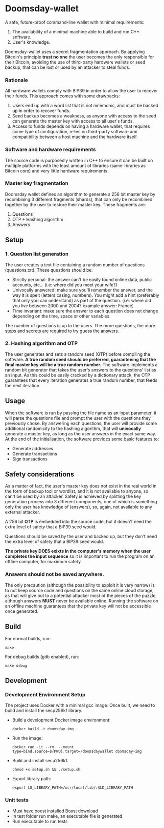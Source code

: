 # Doomsday-wallet
A safe, future-proof command-line wallet with minimal requirements: 
1. The availability of a minimal machine able to build and run C++ software.
2. User's knowledge.

Doomsday-wallet uses a secret fragmentation approach.
By applying Bitcoin's principle **trust no one** the user becomes the only responsible for their Bitcoin, avoiding the use of third-party hardware wallets or seed backup, that can be lost or used by an attacker to steal funds.

### Rationale
All hardware wallets comply with BIP39 in order to allow the user to recover their funds. This approach comes with some drawbacks:
1. Users end up with a word list that is not mnemonic, and must be backed up in order to recover funds.
2. Seed backup becomes a weakness, as anyone with access to the seed can generate the master key with access to all user's funds.
3. Access to funds depends on having a hardware wallet, that requires some type of configuration, relies on third-party software and compatibility between a host machine and the hardware itself.

### Software and hardware requirements
The source code is purposedly written in C++ to ensure it can be built on multiple platforms with the least amount of libraries (same libraries as Bitcoin core) and very little hardware requirements.

### Master key fragmentation
Doomsday wallet defines an algorithm to generate a 256 bit master key by recombining 3 different fragments (shards), that can only be recombined together by the user to restore their master key.
These fragments are:
1. Questions
2. OTP + Hashing algorithm
3. Answers

## Setup

### 1. Question list generation
The user creates a text file containing a random number of questions (questions.txt). These questions should be:

- Strictly personal: the answer can't be easily found online data, public accounts, etc... (i.e: where did you meet your wife?)
- Univocally answered: make sure you'll remember the answer, and the way it is spelt (letters casing, numbers). You might add a hint (preferably that only you can understand) as part of the question. (i.e: where did you live between 2000 and 2004? example answer: France)
- Time invariant: make sure the answer to each question does not change depending on the time, space or other variables.

The number of questions is up to the users. The more questions, the more steps and secrets are required to try guess the answers.

### 2. Hashing algorithm and OTP
The user generates and sets a random seed (OTP) before compiling the software.
**A true random seed should be preferred, guaranteeing that the final master key will be a true random number.**
The software implements a random bit generator that takes the user's answers to the questions' list as an input. As this could be easily cracked by a dictionary attack, the OTP guarantees that every iteration generates a true random number, that feeds the next iteration.

## Usage
When the software is run by passing the file name as an input parameter, it will parse the questions file and prompt the user with the questions they previously chose.
By answering each questions, the user will provide some additional randomicity to the hashing algorithm, that will **univocally** generate a master key, as long as the user answers in the exact same way.
At the end of the initialisation, the software provides some basic features to:
- Generate addresses
- Generate transactions
- Sign transactions

## Safety considerations
As a matter of fact, the user's master key does not exist in the real world in the form of backup tool or wordlist, and it is not available to anyone, so can't be used by an attacker.
Safety is achieved by splitting the key generation process into 3 different components, one of which is something only the user has knowledge of (answers), so, again, not available to any external attacker.

A 256 bit **OTP** is embedded into the source code, but it doesn't need the extra level of safety that a BIP39 seed would.

Questions should be saved by the user and backed up, but they don't need the extra level of safety that a BIP39 seed would.

**The private key DOES exixts in the computer's memory when the user completes the input sequence** so it is important to run the program on an offline computer, for maximum safety.

### Answers should not be saved anywhere.

The only precaution (although the possibility to exploit it is very narrow) is to not keep source code and questions on the same online cloud storage, as that will give out to a potential attacker most of the pieces of the puzzle, although answers **MUST** never be available online.
Running the software on an offline machine guarantees that the private key will not be accessible once generated.

## Build
For normal builds, run:

    make

For debug builds (gdb enabled), run:

    make debug


## Development

### Development Environment Setup
The project uses Docker with a minimal gcc image. Once built, we need to build and install the secp256k1 library.

- Build a development Docker image environment:

    `docker build -t doomsday-img .`

- Run the image:

    `docker run -it --rm  --mount type=bind,source=${PWD},target=/doomsdaywallet doomsday-img`

- Build and install secp256k1:

    `chmod +x setup.sh && ./setup.sh`

- Export library path:

    `export LD_LIBRARY_PATH=/usr/local/lib/:$LD_LIBRARY_PATH`

### Unit tests
* Must have boost installed [Boost download](https://www.boost.org/users/download/#live)
* In test folder run make, an executable file is generated
* Run executable to run tests